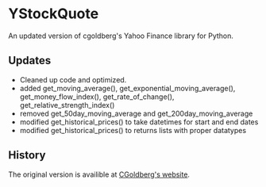 YStockQuote
===========

An updated version of cgoldberg's Yahoo Finance library for Python. 

Updates
-------

* Cleaned up code and optimized. 
* added get_moving_average(), get_exponential_moving_average(), get_money_flow_index(), get_rate_of_change(), get_relative_strength_index()  
* removed get_50day_moving_average and get_200day_moving_average
* modified get_historical_prices() to take datetimes for start and end dates
* modified get_historical_prices() to returns lists with proper datatypes

History
-------
The original version is availible at [CGoldberg's website](http://goldb.org/ystockquote.html).